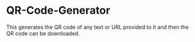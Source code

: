 # QR-Code-Generator
This generates the QR code of any text or URL provided to it and then the QR code can be downloaded. 
